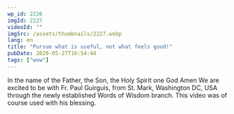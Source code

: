 ```yaml
---
wp_id: 2226
imgId: 2227
videoId: ""
imgSrc: /assets/thumbnails/2227.webp
lang: en
title: "Pursue what is useful, not what feels good!"
pubDate: 2020-05-27T16:54:44
tags: ["wow"]
---
```


<p>In the name of the Father, the Son, the Holy Spirit one God Amen We are excited to be with Fr. Paul Guirguis, from St. Mark, Washington DC, USA through the newly established Words of Wisdom branch. This video was of course used with his blessing.</p>
